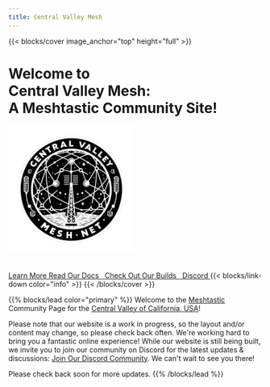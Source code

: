 ```yaml
---
title: Central Valley Mesh
---
```


{{< blocks/cover image_anchor="top" height="full" >}}
<div>
  <h1 class="home_header">Welcome to<br />Central Valley Mesh:<br />A Meshtastic Community Site!</h1>
<img src="central-valley-mesh.png" alt="My Logo" style="width:250px;">
</div>
<br />
<br />
<a class="btn btn-lg btn-primary me-3 mb-4" href="about/">
  Learn More <i class="fas fa-arrow-alt-circle-right ms-2"></i>
</a>
<a class="btn btn-lg btn-primary me-3 mb-4" href="docs/">
  Read Our Docs &nbsp;<i class="fa-solid fa-book"></i>
</a>
<a class="btn btn-lg btn-primary me-3 mb-4" href="blog/">
  Check Out Our Builds &nbsp;<i class="fa-solid fa-screwdriver-wrench"></i>
</a>
<a class="btn btn-lg btn-primary me-3 mb-4" href="https://discord.com/invite/9KUu5QQqMx">
  Discord <i class="fab fa-github ms-2 "></i>
</a>
{{< blocks/link-down color="info" >}}
{{< /blocks/cover >}}


{{% blocks/lead color="primary" %}}
Welcome to the [Meshtastic](https://meshtastic.org/) Community Page for the [Central Valley of California, USA](https://en.wikipedia.org/wiki/Central_Valley_(California))!

Please note that our website is a work in progress, so the layout and/or content may change, so please check back often. We're working hard to bring you a fantastic online experience! While our website is still being built, we invite you to join our community on Discord for the latest updates & discussions: [Join Our Discord Community](https://discord.gg/9KUu5QQqMx). We can't wait to see you there!

Please check back soon for more updates.
{{% /blocks/lead %}}
